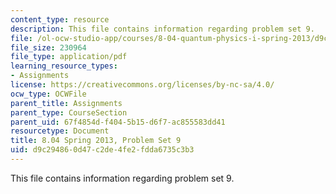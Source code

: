 ```yaml
---
content_type: resource
description: This file contains information regarding problem set 9.
file: /ol-ocw-studio-app/courses/8-04-quantum-physics-i-spring-2013/d9c294860d47c2de4fe2fdda6735c3b3_MIT8_04S13_ps9.pdf
file_size: 230964
file_type: application/pdf
learning_resource_types:
- Assignments
license: https://creativecommons.org/licenses/by-nc-sa/4.0/
ocw_type: OCWFile
parent_title: Assignments
parent_type: CourseSection
parent_uid: 67f4854d-f404-5b15-d6f7-ac855583dd41
resourcetype: Document
title: 8.04 Spring 2013, Problem Set 9
uid: d9c29486-0d47-c2de-4fe2-fdda6735c3b3
---
```

This file contains information regarding problem set 9.